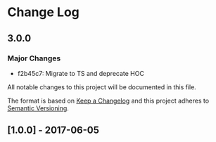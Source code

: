 # Change Log

## 3.0.0

### Major Changes

- f2b45c7: Migrate to TS and deprecate HOC

All notable changes to this project will be documented in this file.

The format is based on [Keep a Changelog](http://keepachangelog.com/)
and this project adheres to [Semantic Versioning](http://semver.org/).

## [1.0.0] - 2017-06-05
